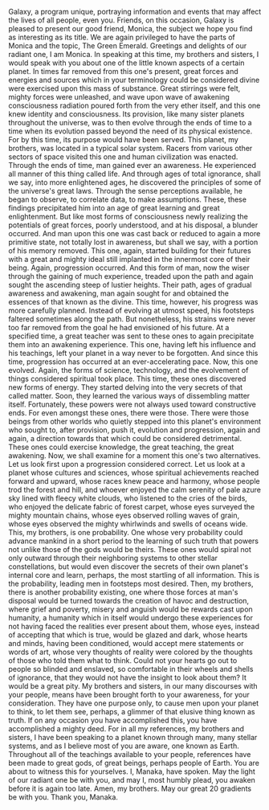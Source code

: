Galaxy, a program unique, portraying information and events that may affect the lives of all people, even you. Friends, on this occasion, Galaxy is pleased to present our good friend, Monica, the subject we hope you find as interesting as its title. We are again privileged to have the parts of Monica and the topic, The Green Emerald. Greetings and delights of our radiant one, I am Monica. In speaking at this time, my brothers and sisters, I would speak with you about one of the little known aspects of a certain planet. In times far removed from this one's present, great forces and energies and sources which in your terminology could be considered divine were exercised upon this mass of substance. Great stirrings were felt, mighty forces were unleashed, and wave upon wave of awakening consciousness radiation poured forth from the very ether itself, and this one knew identity and consciousness. Its provision, like many sister planets throughout the universe, was to then evolve through the ends of time to a time when its evolution passed beyond the need of its physical existence. For by this time, its purpose would have been served. This planet, my brothers, was located in a typical solar system. Racers from various other sectors of space visited this one and human civilization was enacted. Through the ends of time, man gained ever an awareness. He experienced all manner of this thing called life. And through ages of total ignorance, shall we say, into more enlightened ages, he discovered the principles of some of the universe's great laws. Through the sense perceptions available, he began to observe, to correlate data, to make assumptions. These, these findings precipitated him into an age of great learning and great enlightenment. But like most forms of consciousness newly realizing the potentials of great forces, poorly understood, and at his disposal, a blunder occurred. And man upon this one was cast back or reduced to again a more primitive state, not totally lost in awareness, but shall we say, with a portion of his memory removed. This one, again, started building for their futures with a great and mighty ideal still implanted in the innermost core of their being. Again, progression occurred. And this form of man, now the wiser through the gaining of much experience, treaded upon the path and again sought the ascending steep of lustier heights. Their path, ages of gradual awareness and awakening, man again sought for and obtained the essences of that known as the divine. This time, however, his progress was more carefully planned. Instead of evolving at utmost speed, his footsteps faltered sometimes along the path. But nonetheless, his strains were never too far removed from the goal he had envisioned of his future. At a specified time, a great teacher was sent to these ones to again precipitate them into an awakening experience. This one, having left his influence and his teachings, left your planet in a way never to be forgotten. And since this time, progression has occurred at an ever-accelerating pace. Now, this one evolved. Again, the forms of science, technology, and the evolvement of things considered spiritual took place. This time, these ones discovered new forms of energy. They started delving into the very secrets of that called matter. Soon, they learned the various ways of dissembling matter itself. Fortunately, these powers were not always used toward constructive ends. For even amongst these ones, there were those. There were those beings from other worlds who quietly stepped into this planet's environment who sought to, after provision, push it, evolution and progression, again and again, a direction towards that which could be considered detrimental. These ones could exercise knowledge, the great teaching, the great awakening. Now, we shall examine for a moment this one's two alternatives. Let us look first upon a progression considered correct. Let us look at a planet whose cultures and sciences, whose spiritual achievements reached forward and upward, whose races knew peace and harmony, whose people trod the forest and hill, and whoever enjoyed the calm serenity of pale azure sky lined with fleecy white clouds, who listened to the cries of the birds, who enjoyed the delicate fabric of forest carpet, whose eyes surveyed the mighty mountain chains, whose eyes observed rolling waves of grain, whose eyes observed the mighty whirlwinds and swells of oceans wide. This, my brothers, is one probability. One whose very probability could advance mankind in a short period to the learning of such truth that powers not unlike those of the gods would be theirs. These ones would spiral not only outward through their neighboring systems to other stellar constellations, but would even discover the secrets of their own planet's internal core and learn, perhaps, the most startling of all information. This is the probability, leading men in footsteps most desired. Then, my brothers, there is another probability existing, one where those forces at man's disposal would be turned towards the creation of havoc and destruction, where grief and poverty, misery and anguish would be rewards cast upon humanity, a humanity which in itself would undergo these experiences for not having faced the realities ever present about them, whose eyes, instead of accepting that which is true, would be glazed and dark, whose hearts and minds, having been conditioned, would accept mere statements or words of art, whose very thoughts of reality were colored by the thoughts of those who told them what to think. Could not your hearts go out to people so blinded and enslaved, so comfortable in their wheels and shells of ignorance, that they would not have the insight to look about them? It would be a great pity. My brothers and sisters, in our many discourses with your people, means have been brought forth to your awareness, for your consideration. They have one purpose only, to cause men upon your planet to think, to let them see, perhaps, a glimmer of that elusive thing known as truth. If on any occasion you have accomplished this, you have accomplished a mighty deed. For in all my references, my brothers and sisters, I have been speaking to a planet known through many, many stellar systems, and as I believe most of you are aware, one known as Earth. Throughout all of the teachings available to your people, references have been made to great gods, of great beings, perhaps people of Earth. You are about to witness this for yourselves. I, Manaka, have spoken. May the light of our radiant one be with you, and may I, most humbly plead, you awaken before it is again too late. Amen, my brothers. May our great 20 gradients be with you. Thank you, Manaka.